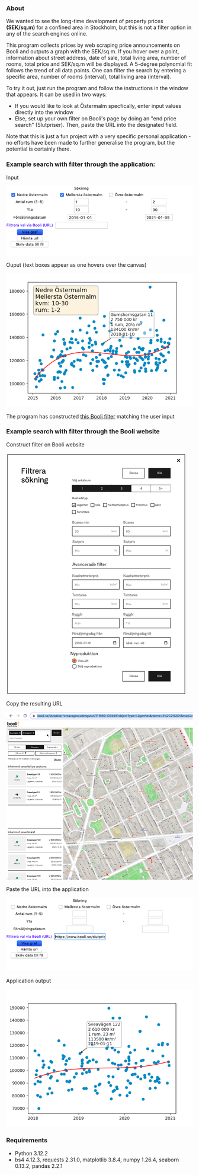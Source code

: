 ### About

We wanted to see the long-time development of property prices **(SEK/sq.m)** for a confined area in Stockholm, but this is not a filter option in any of the search engines online.

This program collects prices by web scraping price announcements on Booli and outputs a graph with the SEK/sq.m. If you hover over a point, information about street address, date of sale, total living area, number of rooms, total price and SEK/sq.m will be displayed. A 5-degree polynomial fit follows the trend of all data points. One can filter the search by entering a specific area, number of rooms (interval), total living area (interval).

To try it out, just run the program and follow the instructions in the window that appears. It can be used in two ways:
* If you would like to look at Östermalm specfically, enter input values directly into the window
* Else, set up your own filter on Booli's page by doing an "end price search" (Slutpriser). Then, paste the URL into the designated field.

Note that this is just a fun project with a very specific personal application - no efforts have been made to further generalise the program, but the potential is certainly there. 

### Example search with filter through the application:

Input

![Aplication input](https://github.com/aharting/Property-data/blob/main/Example_pictures_GUI_input/Example_input.png)

Ouput (text boxes appear as one hovers over the canvas)

![Application output](https://github.com/aharting/Property-data/blob/main/Example_pictures_GUI_input/Example_output.png)

The program has constructed [this Booli filter](https://www.booli.se/slutpriser/nedre+ostermalm,mellersta+ostermalm/874673,874671?maxLivingArea=30&minLivingArea=10&objectType=L%25C3%25A4genhet&rooms=1%252C2&minSoldDate=2015-01-01&maxSoldDate=2021-01-09%20&sort=soldDate:) matching the user input

### Example search with filter through the Booli website

Construct filter on Booli website

![Construct filter on Booli website](https://github.com/aharting/Property-data/blob/main/Example_pictures_Booli_URL_input/Example_Booli_search.png)

Copy the resulting URL

![Copy the resulting URL](https://github.com/aharting/Property-data/blob/main/Example_pictures_Booli_URL_input/Example_Booli_searchresult.png)

Paste the URL into the application

![Paste the URL into the application](https://github.com/aharting/Property-data/blob/main/Example_pictures_Booli_URL_input/Example_Booli_pasteUrl.png)

Application output

![Application output](https://github.com/aharting/Property-data/blob/main/Example_pictures_Booli_URL_input/Example_Booli_output_hoverpoint2.png)

### Requirements
- Python 3.12.2
- bs4 4.12.3, requests 2.31.0, matplotlib 3.8.4, numpy 1.26.4, seaborn 0.13.2, pandas 2.2.1